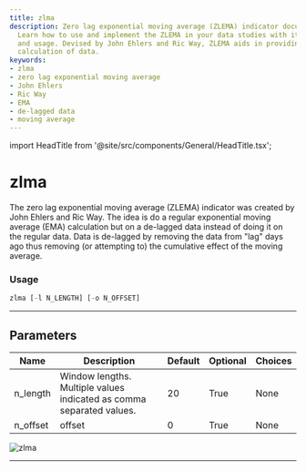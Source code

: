 ```yaml
---
title: zlma
description: Zero lag exponential moving average (ZLEMA) indicator documentation.
  Learn how to use and implement the ZLEMA in your data studies with its parameters
  and usage. Devised by John Ehlers and Ric Way, ZLEMA aids in providing a de-lagged
  calculation of data.
keywords:
- zlma
- zero lag exponential moving average
- John Ehlers
- Ric Way
- EMA
- de-lagged data
- moving average
---
```


import HeadTitle from '@site/src/components/General/HeadTitle.tsx';

<HeadTitle title="zlma - Ta - Etf - Reference | OpenBB Terminal Docs" />

# zlma

The zero lag exponential moving average (ZLEMA) indicator was created by John Ehlers and Ric Way. The idea is do a regular exponential moving average (EMA) calculation but on a de-lagged data instead of doing it on the regular data. Data is de-lagged by removing the data from "lag" days ago thus removing (or attempting to) the cumulative effect of the moving average.

### Usage

```python
zlma [-l N_LENGTH] [-o N_OFFSET]
```

---

## Parameters

| Name | Description | Default | Optional | Choices |
| ---- | ----------- | ------- | -------- | ------- |
| n_length | Window lengths. Multiple values indicated as comma separated values. | 20 | True | None |
| n_offset | offset | 0 | True | None |

![zlma](https://user-images.githubusercontent.com/46355364/154312786-bc60268b-9da9-4fd9-bed6-fc95f5560075.png)

---
